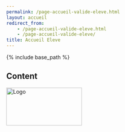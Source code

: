 ```yaml
---
permalink: /page-accueil-valide-eleve.html
layout: accueil
redirect_from:
    - /page-accueil-valide-eleve.html
    - /page-accueil-valide-eleve/
title: Accueil Eleve
---
```


{% include base_path %}

<html lang="fr">
<h2>Content</h2>
<img src="{{ base_path }}/files/nepthune_logo.png" alt="Logo" width="200" height="100">
</html>